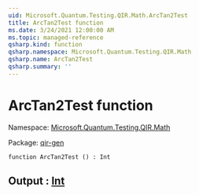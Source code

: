 ```yaml
---
uid: Microsoft.Quantum.Testing.QIR.Math.ArcTan2Test
title: ArcTan2Test function
ms.date: 3/24/2021 12:00:00 AM
ms.topic: managed-reference
qsharp.kind: function
qsharp.namespace: Microsoft.Quantum.Testing.QIR.Math
qsharp.name: ArcTan2Test
qsharp.summary: ''
---
```


# ArcTan2Test function

Namespace: [Microsoft.Quantum.Testing.QIR.Math](xref:Microsoft.Quantum.Testing.QIR.Math)

Package: [qir-gen](https://nuget.org/packages/qir-gen)




```qsharp
function ArcTan2Test () : Int
```


## Output : [Int](xref:microsoft.quantum.lang-ref.int)

